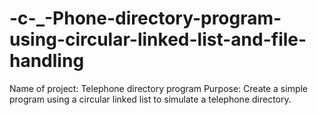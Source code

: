 # -c-_-Phone-directory-program-using-circular-linked-list-and-file-handling
Name of project: Telephone directory program Purpose: Create a simple program using a circular linked list to simulate a telephone directory.
